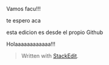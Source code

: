 
Vamos facu!!!

te espero aca

esta edicion es desde el propio Github

Holaaaaaaaaaaaa!!!


> Written with [StackEdit](https://stackedit.io/).
<!--stackedit_data:
eyJkaXNjdXNzaW9ucyI6eyJJQ1h3NEN4MDlIdTNBOGJyIjp7In
RleHQiOiJlc3RhIGVkaWNpb24gZXMgZGVzZGUgZWwgcHJvcGlv
IEdpdGh1YiIsInN0YXJ0IjozMSwiZW5kIjo2OX19LCJjb21tZW
50cyI6eyIzR3JrclNLSm80RnpDVFYyIjp7ImRpc2N1c3Npb25J
ZCI6IklDWHc0Q3gwOUh1M0E4YnIiLCJzdWIiOiJnaDo0MDI3OD
M1NCIsInRleHQiOiJ2b3MgdmVzIGVzdGUgY29tZW50YXJpbz8/
IiwiY3JlYXRlZCI6MTU4NDczODU4OTU5Nn0sIjZGQXhUd3JCdV
pxdVc0VU4iOnsiZGlzY3Vzc2lvbklkIjoiSUNYdzRDeDA5SHUz
QThiciIsInN1YiI6ImdoOjE3MDA3ODE0IiwidGV4dCI6InNpc2
kiLCJjcmVhdGVkIjoxNTg0NzM4NjU3NzUwfX0sImhpc3Rvcnki
Ols0MzMzOTY5NzIsLTE3OTAzNzI4NSwtMzYxNTM5NDg0LC0yMT
MwMDY4MzIsMjA4NzY1NTcwOV19
-->